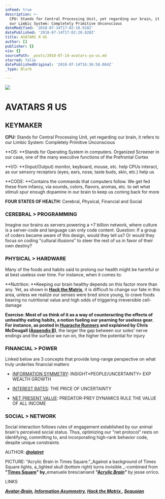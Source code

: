 ```yaml
---
inFeed: true
description: >-
  CPU: Stands for Central Processing Unit, yet regarding our brain, it refers to
  our Limbic System: Completely Primitive Unconscious
dateModified: '2018-07-14T17:02:16.918Z'
datePublished: '2018-07-14T17:02:20.028Z'
title: AVATARS Я US
author: []
publisher: {}
via: {}
sourcePath: _posts/2018-07-14-avatars-ya-us.md
starred: false
datePublishedOriginal: '2018-07-14T16:36:58.084Z'
_type: Blurb

---
```

![](https://the-grid-user-content.s3-us-west-2.amazonaws.com/106df325-6096-4e55-9940-e695a8e822ec.png)

# AVATARS Я US

## KEYMAKER

**CPU:** Stands for Central Processing Unit, yet regarding our brain, it refers to our Limbic System: Completely Primitive Unconscious

**OS: **Stands for Operating System in computers. Organized Screener in our case, one of the many executive functions of the Prefrontal Cortex

**I/O: **(Input/Output) monitor, keyboard, mouse, etc. help CPUs interact, as our sensory receptors (eyes, ears, nose, taste buds, skin, etc.) help us

**CODE: **Contains the commands that computers follow. We get fed these from infancy, via sounds, colors, flavors, aromas, etc. to set what stimuli spur enough dopamine in our brain to keep us coming back for more

**FOUR STATES OF HEALTH:** Cerebral, Physical, Financial and Social

### **CEREBRAL \> PROGRAMMING**

Imagine our brains as servers powering a +7 billion network, where culture is a server-code and language can only code content. Question: If a group of coders became aware of this design, would they tell us? Or would they focus on coding "cultural illusions" to steer the rest of us in favor of their own destiny?

### **PHYSICAL \> HARDWARE**

Many of the foods and habits said to prolong our health might be harmful or at best useless over time. For instance, when it comes to:

**Nutrition: **Keeping our brain healthy depends on this factor more than any. Yet, as shown in **[Hack the Matrix][0]**, it is difficult to change our fate in this area, unless we realize our senses were bred since young, to crave foods bearing no nutritional value and high odds of triggering irreversible cell-damage

**Exercise: **Most of us think of it as a way of counteracting the effects of unhealthy eating habits, a notion fueling our yearning for useless gear. For instance, as posted in **[Huarache Runners][1]** and explained by Chris McDougall (**[Appendix B][0])**, the larger the gap between our soles' nerve endings and the surface we run on, the higher the potential for injury

### **FINANCIAL \> POWER**

Linked below are 3 concepts that provide long-range perspective on what truly underlies financial matters

* [INFORMATION SYMMETRY][2]: INSIGHT\*PEOPLE/UNCERTAINTY= EXP WEALTH GROWTH

* [INTEREST RATES][3]: THE PRICE OF UNCERTAINTY

* [NET PRESENT VALUE][4]: PREDATOR-PREY DYNAMICS RULE THE VALUE OF ALL INCOME

### **SOCIAL \> NETWORK**

Social interaction follows rules of engagement established by our animal brain's perceived social status. Thus, optimizing our "net protocol" rests on identifying, committing to, and incorporating high-rank behavior code, despite unique constraints

AUTHOR: _**[@olairet][5]**_

PICTURE: "Acrylic Brain in Times Square."_Against a background of Times Square lights, a_lighted skull (bottom right) turns invisible _-combined from **"[Times Square][6]" **by****_emanuele brescianiand _**"[Acrylic Brain][7]"**_ by jesse orrico.

LINKS

_**[Avatar-Brain][8], [Information Asymmetry][9], [Hack the Matrix ][0], [Sequoian][10]**_

[0]: http://www.infoasy.com/
[1]: https://www.strava.com/clubs/huarache-runners
[2]: https://sequoian.com/2014/12/wp-contentuploads201711information-symmetry-pdf-2/
[3]: http://sequoian.com/2015/09/wp-contentuploads201610the-discount-rate-pyramid-scheme-2-0-pdf/
[4]: http://sequoian.com/2017/08/wp-contentuploads201710predator-prey-economics-reloaded-pdf/
[5]: https://twitter.com/olairet
[6]: https://unsplash.com/search/photos/emanuele-bresciani
[7]: https://unsplash.com/photos/rmWtVQN5RzU
[8]: http://avatarbrain.com/
[9]: http://sequoian.com/2016/03/wp-contentuploads201708information_symmetry-pdf/
[10]: http://sequoian.com/
